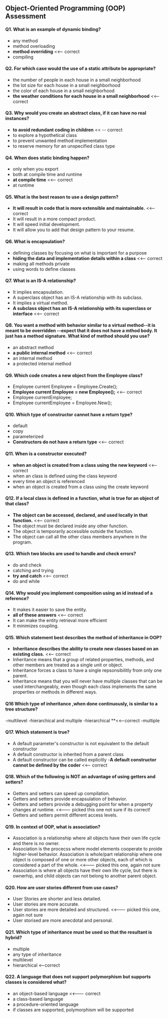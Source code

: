Object-Oriented Programming (OOP) Assessment
-----------------

#### Q1. What is an example of dynamic binding?
- any method 
- method overloading
- **method overriding** <<-- correct
- compiling

#### Q2. For which case would the use of a static attribute be appropriate?
- the number of people in each house in a small neighborhood
- the lot size for each house in a small neighborhood
- the color of each house in a small neighborhood
- **the weather conditions for each house in a small neighborhood** <<-- correct

#### Q3. Why would you create an abstract class, if it can have no real instances?
- **to avoid redundant coding in children** << -- correct
- to explore a hypothetical class
- to prevent unwanted method implementation
- to reserve memory for an unspecified class type

#### Q4. When does static binding happen?
- only when you export
- both at compile time and runtime
- **at compile time** <<-- correct
- at runtime

#### Q5. What is the best reason to use a design pattern?
- **It will result in code that is more extensible and maintainable.** <<-- correct
- It will result in a more compact product.
- It will speed initial development.
- It will allow you to add that design pattern to your resume.

#### Q6. What is encapsulation?
- defining classes by focusing on what is important for a purpose 
- **hiding the data and implementation details within a class** <<-- correct
- making all methods private
- using words to define classes

#### Q7. What is an IS-A relationship?
- It implies encapsulation.
- A superclass object has an IS-A relationship with its subclass.
- It implies a virtual method.
- **A subclass object has an IS-A relationship with its superclass or interface** <<-- correct

#### Q8. You want a method with behavior similar to a virtual method--it is meant to be overridden --expect that it does not have a mthod body. It just has a method signature. What kind of method should you use?
- an abstract method
- **a public internal method** <<-- correct
- an internal method 
- a protected internal method

#### Q9. Which code creates a new object from the Employee class?
- Employee current Employee = Employee.Create();
- **Employee current Employee = new Employee();** <<-- correct
- Employee currentEmployee;
- Employee currentEmployee = Employee.New();

#### Q10. Which type of constructor cannot have a return type?
- default
- copy
- parameterized
- **Constructors do not have a return type** <<-- correct

#### Q11. When is a constructor executed?
- **when an object is created from a class using the new keyword** <<-- correct
- when an class is defined using the class keyword
- every time an object is referenced
- when an object is created from a class using the create keyword

#### Q12. If a local class is defined in a function, what is true for an object of that class?
- **The object can be accessed, declared, and used locally in that function.** <<-- correct
- The object must be declared inside any other function.
- The object is temporarily accessible outside the function.
- The object can call all the other class members anywhere in the program.

#### Q13. Which two blocks are used to handle and check errors?
- do and check
- catching and trying 
- **try and catch** <<-- correct
- do and while

#### Q14. Why would you implement composition using an id instead of a reference?
- It makes it easier to save the entity.
- **all of these answers** <<-- correct
- It can make the entity retrieval more efficient
- It minimizes coupling.

#### Q15. Which statement best describes the method of inheritance in OOP?
- **Inheritance describes the ability to create new classes based on an existing class.** <<-- correct
- Inheritance means that a group of related properties, methods, and other members are treated as a single unit or object.
- Inheritance forces a class to have a single repsonsibilitly from only one parent.
- Inheritance means that you will never have multiple classes that can be used interchangeably, even though each class implements the same properties or methods in different ways.

#### Q16 Which type of inheritance ,when done continuously, is similar to a tree structure?
-multilevel
-hierarchical and multiple
-hierarchical **<<--correct 
-multiple

#### Q17. Which statement is true?
- A default parameter's constructor is not equivalent to the default constructor
- A default constructor is inherited from a parent class
- A default constructor can be called explicitly
-**A default constructor cannot be defined by the coder** <<-- correct

#### Q18. Which of the following is NOT an advantage of using getters and setters?
- Getters and setters can speed up compilation.
- Getters and setters provide encapsulation of behavior.
- Getters and setters provide a debugging point for when a property changes at runtime. <<--- picked this one not sure if its correct!
- Getters and setters permit different access levels.

#### Q19. In context of OOP, what is association?
- Association is a relationship where all objects have their own life cycle and there is no owner.
- Association is the procecss where model elements cooperate to proide higher-level behavior.
Association is whole/part relationship where one object is composed of one or more other objects, each of which is considered a part of the whole. <<--- picked this one, again not sure
- Association is where all objects have their own life cycle, but there is ownerhip, and child objects can not belong to another parent object.

#### Q20. How are user stories different from use cases?
- User Stories are shorter and less detailed.
- User stories are more accurate.
- User stories are more detailed and structured. <<--- picked this one, again not sure
- User storised are more anecdotal and personal.

#### Q21. Which type of inheritance must be used so that the resultant is hybrid?
- multiple
- any type of inheritance
- multilevel   
- hierarchical <--correct

#### Q22. A language that does not support polymorphism but supports classes is considered what?
- an object-based language <<--- correct
- a class-based language
- a procedure-oriented language
- if classes are supported, polymorphism will be supported
